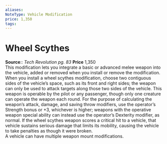 ```yaml
---
aliases: 
NoteType: Vehicle Modification
price: 1,350
tags: 
---
```


# Wheel Scythes

**Source**:: _Tech Revolution pg. 83_
**Price** 1,350  
This modification lets you integrate a basic or advanced melee weapon into the vehicle, added or removed when you install or remove the modification. When you install a wheel scythes modification, choose two contiguous sides of the vehicle’s space, such as its front and right sides; the weapon can only be used to attack targets along those two sides of the vehicle. This weapon is operable by the pilot or any passenger, though only one creature can operate the weapon each round. For the purpose of calculating the weapon’s attack, damage, and saving throw modifiers, use the operator’s Strength bonus or +3, whichever is higher; weapons with the operative weapon special ability can instead use the operator’s Dexterity modifier, as normal. If the wheel scythes weapon scores a critical hit to a vehicle, that vehicle sustains serious damage that limits its mobility, causing the vehicle to take penalties as though it were broken.  
A vehicle can have multiple weapon mount modifications.
